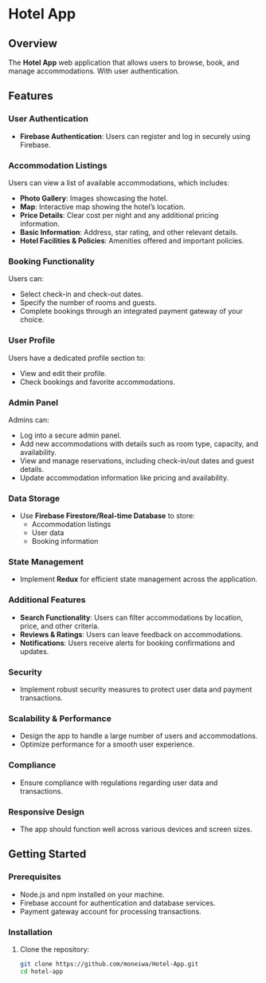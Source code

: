 # Hotel App

## Overview

The **Hotel App** web application that allows users to browse, book, and manage accommodations. With user authentication.

## Features

### User Authentication
- **Firebase Authentication**: Users can register and log in securely using Firebase.

### Accommodation Listings
Users can view a list of available accommodations, which includes:
- **Photo Gallery**: Images showcasing the hotel.
- **Map**: Interactive map showing the hotel’s location.
- **Price Details**: Clear cost per night and any additional pricing information.
- **Basic Information**: Address, star rating, and other relevant details.
- **Hotel Facilities & Policies**: Amenities offered and important policies.


### Booking Functionality
Users can:
- Select check-in and check-out dates.
- Specify the number of rooms and guests.
- Complete bookings through an integrated payment gateway of your choice.

### User Profile
Users have a dedicated profile section to:
- View and edit their profile.
- Check bookings and favorite accommodations.

### Admin Panel
Admins can:
- Log into a secure admin panel.
- Add new accommodations with details such as room type, capacity, and availability.
- View and manage reservations, including check-in/out dates and guest details.
- Update accommodation information like pricing and availability.

### Data Storage
- Use **Firebase Firestore/Real-time Database** to store:
  - Accommodation listings
  - User data
  - Booking information

### State Management
- Implement **Redux** for efficient state management across the application.

### Additional Features
- **Search Functionality**: Users can filter accommodations by location, price, and other criteria.
- **Reviews & Ratings**: Users can leave feedback on accommodations.
- **Notifications**: Users receive alerts for booking confirmations and updates.

### Security
- Implement robust security measures to protect user data and payment transactions.

### Scalability & Performance
- Design the app to handle a large number of users and accommodations.
- Optimize performance for a smooth user experience.

### Compliance
- Ensure compliance with regulations regarding user data and transactions.

### Responsive Design
- The app should function well across various devices and screen sizes.

## Getting Started

### Prerequisites
- Node.js and npm installed on your machine.
- Firebase account for authentication and database services.
- Payment gateway account for processing transactions.

### Installation

1. Clone the repository:
   ```bash
   git clone https://github.com/moneiwa/Hotel-App.git
   cd hotel-app

